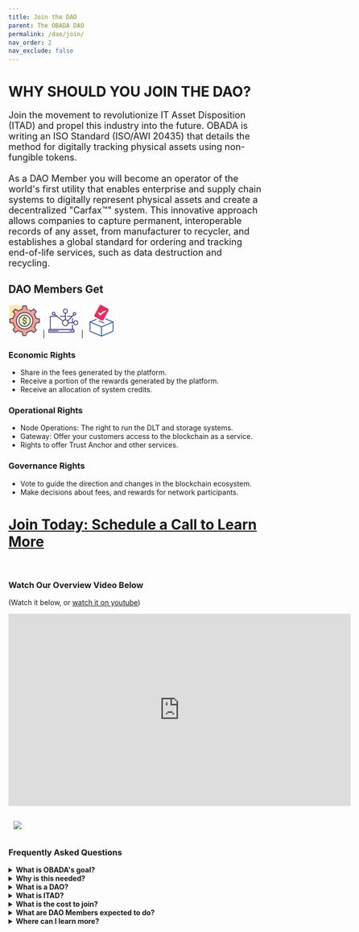 ```yaml
--- 
title: Join the DAO
parent: The OBADA DAO
permalink: /dao/join/
nav_order: 2
nav_exclude: false
---
```


# WHY SHOULD YOU JOIN THE DAO?

<div style="font-size:18px;"> Join the movement to revolutionize IT Asset Disposition (ITAD) and propel this industry into the future. OBADA is writing an ISO Standard (ISO/AWI 20435) that details the method for digitally tracking physical assets using non-fungible tokens. 
<br/><br/> 
As a DAO Member you will become an operator of the world's first utility that enables enterprise and supply chain systems to digitally represent physical assets and create a decentralized "Carfax™" system. This innovative approach allows companies to capture permanent, interoperable records of any asset, from manufacturer to recycler, and establishes a global standard for ordering and tracking end-of-life services, such as data destruction and recycling. 
</div>

## DAO Members Get
![Economic](/assets/images/economic.png) | ![Operational](/assets/images/operational.png) | ![Governance](/assets/images/governance.png) 
### Economic Rights 
 - Share in the fees generated by the platform.
 - Receive a portion of the rewards generated by the platform.
 - Receive an allocation of system credits.

### Operational Rights 
 - Node Operations: The right to run the DLT and storage systems.
 - Gateway: Offer your customers access to the blockchain as a service.
 - Rights to offer Trust Anchor and other services.

### Governance Rights 
 - Vote to guide the direction and changes in the blockchain ecosystem.
 - Make decisions about fees, and rewards for network participants.

# [Join Today: Schedule a Call to Learn More](https://calendly.com/adam-obada/30min)

<br/>

### Watch Our Overview Video Below 
(Watch it below, or [watch it on youtube](https://youtu.be/NqAvBgJ2wH4))
<div style="align-content:center;"><iframe width="680" height="382" src="https://www.youtube.com/embed/NqAvBgJ2wH4" title="YouTube video player" frameborder="0" allow="accelerometer; autoplay; clipboard-write; encrypted-media; gyroscope; picture-in-picture; web-share" allowfullscreen></iframe></div>

<br/>

<img style="padding:10px;" src="../member-logos/dao-mems-logos.jpg">

<br/>

### Frequently Asked Questions

<details>
  <summary><strong>What is OBADA's goal?</strong></summary>

  <div>
    
    To build a blockchain solution to track physical assets through their lifetimes using pNFTs on a blockchain, to facilitate device and component reuse, and end-of-life proper recovery or disposal.

  </div>

</details>

<details>
  <summary><strong>Why is this needed?</strong></summary>

  <div>
    
    OBADA's system is designed to address the main problems plaguing the ITAD market, and issues around proper reuse, recycling or disposal of IT equipment. Problems include:
+ Siloed and poor information on electronic devices
+ Poor electronics recycling rates
+ Fraud / scams in the market
+ Chain of custody issues
+ Environmental damage / problems from used electronics

  </div>

</details>


<details>
  <summary><strong>What is a DAO?</strong> </summary>

  <div>
    
    DAO stands for "Decentralized Autonomous Organization." Unlike a traditional trade organization, or an LLC, there is no central decision maker or single owner or entity in control. DAO members are like the “owners” of this non-company. They run the software, vote on all platform changes, and set all platform fees and rewards. 

  </div>

</details>


<details>
  <summary><strong>What is ITAD?</strong></summary>

  <div>
    
    IT asset disposition (ITAD) is an industry term and practice built around reusing, recycling, repurposing, repairing or disposing of unwanted IT equipment in a safe and environmentally friendly way.

  </div>

</details>


<details>
  <summary><strong>What is the cost to join?</strong></summary>

  <div>
    
    DAO membership seats are currently priced at a one-time fee of $6,500, plus a $15 bank charge. Note: After every 10 seats filled, the DAO may adjust the seat price, and included system credit allocation that goes with each seat.

  </div>

</details>


<details>
  <summary><strong>What are DAO Members expected to do?</strong></summary>

  <div>
    
    As a DAO member you would be responsible for voting on any future changes to the network. Also, you would be expected to either run a blockchain node, work with the DAO to ensure one is operating on your behalf, or to transfer your node rights to someone who will run a node for the system. Apart from that, being an active participant in helping to advocate for, or drive adoption efforts would be greatly appreciated. 

  </div>

</details>


<details>
  <summary><strong>Where can I learn more?</strong></summary>

  <div>
    
    Please <a href="mailto:adam@obada.io">contact Adam Cirrone of OBADA</a>, he will set up a call to answer any questions you have. 

  </div>

</details>

<br/>

<!--
### Current DAO Members
<div style="width:100%">

<img style="padding:5px;" src="../member-logos/think-dynamic-logo.png" height="180px" width="180px">
<img style="padding:5px;" src="../member-logos/world-data-logo.png" height="160px" width="160px">
<img style="padding:5px;" src="../member-logos/usody-logo.png" height="160px" width="160px">
<img style="padding:5px;" src="../member-logos/ledmax-logo.png" height="160px" width="160px">
<img style="padding:5px;" src="../member-logos/mender-logo.jpg" height="160px" width="160px">
<img style="padding:5px;" src="../member-logos/evercycle-logo.png" height="160px" width="160px">
<img style="padding:5px;" src="../member-logos/repair-org-logo.png" height="160px" width="160px">
<img style="padding:5px;" src="../member-logos/avritek-logo.png" height="100px" width="160px">
<img style="padding:5px;" src="../member-logos/digital-red-logo.jpg" height="140px" width="140px">
<img style="padding:5px;" src="../member-logos/dmd-logo.png" height="140px" width="140px">
<img style="padding:5px;" src="../member-logos/techreuse-logo.jpg" height="160px" width="160px">
<img style="padding:5px;" src="../member-logos/broker-site-white-bck-logo.png" height="160px" width="160px">
<img style="padding:5px;" src="../member-logos/renewit_logo.png" height="160px" width="160px">
<img style="padding:5px;" src="../member-logos/Tradeloop-Logo-Hi-Res.png" height="160px" width="160px">
<img style="padding:5px;" src="../member-logos/rsr-regency-logo.jpg" height="160px" width="160px">
<img style="padding:5px;" src="../member-logos/wireapp-logo.png" height="160px" width="160px">
<img style="padding:5px;" src="../member-logos/xs-international-logo.png" height="100px" width="100px">
<img style="padding:5px;" src="../member-logos/ers_logo_sq_transp.png" height="140px" width="140px">
<img style="padding:5px;" src="../member-logos/first-class-networks.png" height="160px" width="160px">
<img style="padding:5px;" src="../member-logos/good-point-recycling.png" height="160px" width="160px">
<img style="padding:5px;" src="../member-logos/ifixit-logo.png" height="160px" width="160px">
<img style="padding:5px;" src="../member-logos/quantum-lifecycle-logo.png" height="180px" width="180px">
<img style="padding:5px;" src="../member-logos/value-smart-trading-ltd-logo.jpg" height="120px" width="120px">
<img style="padding:5px;" src="../member-logos/ascdi-logo-green.jpg" height="120px" width="120px">
<img style="padding:5px;" src="../member-logos/big-data-supply-logo.png" height="120px" width="120px">
<img style="padding:5px;" src="../member-logos/eagle-advisors-logo.png" height="160px" width="160px">
<img style="padding:5px;" src="../member-logos/jt-environmental-logo.gif" height="100px" width="100px">
<img style="padding:5px;" src="../member-logos/university-of-nevada-logo.png" height="160px" width="160px"> 
<img style="padding:5px;" src="../member-logos/network-commerce-logo.jpg" height="160px" width="160px">
</div>
-->
